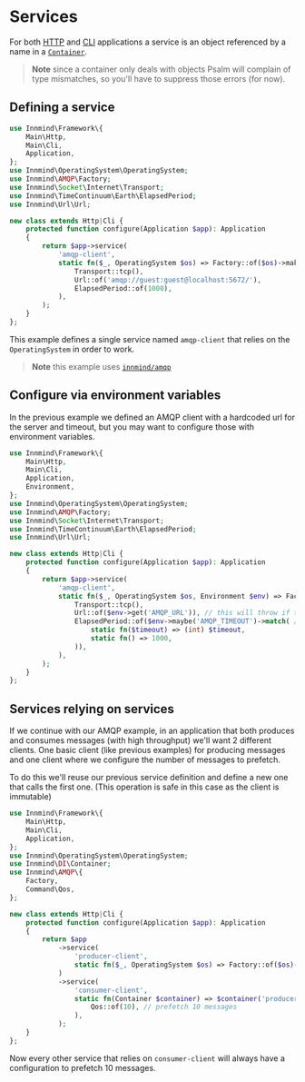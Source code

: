 # Services

For both [HTTP](http.md) and [CLI](cli.md) applications a service is an object referenced by a name in a [`Container`](https://github.com/Innmind/DI).

> **Note**
> since a container only deals with objects Psalm will complain of type mismatches, so you'll have to suppress those errors (for now).

## Defining a service

```php
use Innmind\Framework\{
    Main\Http,
    Main\Cli,
    Application,
};
use Innmind\OperatingSystem\OperatingSystem;
use Innmind\AMQP\Factory;
use Innmind\Socket\Internet\Transport;
use Innmind\TimeContinuum\Earth\ElapsedPeriod;
use Innmind\Url\Url;

new class extends Http|Cli {
    protected function configure(Application $app): Application
    {
        return $app->service(
            'amqp-client',
            static fn($_, OperatingSystem $os) => Factory::of($os)->make(
                Transport::tcp(),
                Url::of('amqp://guest:guest@localhost:5672/'),
                ElapsedPeriod::of(1000),
            ),
        );
    }
};
```

This example defines a single service named `amqp-client` that relies on the `OperatingSystem` in order to work.

> **Note**
> this example uses [`innmind/amqp`](https://github.com/innmind/amqp)

## Configure via environment variables

In the previous example we defined an AMQP client with a hardcoded url for the server and timeout, but you may want to configure those with environment variables.

```php
use Innmind\Framework\{
    Main\Http,
    Main\Cli,
    Application,
    Environment,
};
use Innmind\OperatingSystem\OperatingSystem;
use Innmind\AMQP\Factory;
use Innmind\Socket\Internet\Transport;
use Innmind\TimeContinuum\Earth\ElapsedPeriod;
use Innmind\Url\Url;

new class extends Http|Cli {
    protected function configure(Application $app): Application
    {
        return $app->service(
            'amqp-client',
            static fn($_, OperatingSystem $os, Environment $env) => Factory::of($os)->make(
                Transport::tcp(),
                Url::of($env->get('AMQP_URL')), // this will throw if the variable is not defined
                ElapsedPeriod::of($env->maybe('AMQP_TIMEOUT')->match( // in case the variable is not defined it will fallback to a 1000ms timeout
                    static fn($timeout) => (int) $timeout,
                    static fn() => 1000,
                )),
            ),
        );
    }
};
```

## Services relying on services

If we continue with our AMQP example, in an application that both produces and consumes messages (with high throughput) we'll want 2 different clients. One basic client (like previous examples) for producing messages and one client where we configure the number of messages to prefetch.

To do this we'll reuse our previous service definition and define a new one that calls the first one. (This operation is safe in this case as the client is immutable)

```php
use Innmind\Framework\{
    Main\Http,
    Main\Cli,
    Application,
};
use Innmind\OperatingSystem\OperatingSystem;
use Innmind\DI\Container;
use Innmind\AMQP\{
    Factory,
    Command\Qos,
};

new class extends Http|Cli {
    protected function configure(Application $app): Application
    {
        return $app
            ->service(
                'producer-client',
                static fn($_, OperatingSystem $os) => Factory::of($os)->make(/* like above */),
            )
            ->service(
                'consumer-client',
                static fn(Container $container) => $container('producer-client')->with(
                    Qos::of(10), // prefetch 10 messages
                ),
            );
    }
};
```

Now every other service that relies on `consumer-client` will always have a configuration to prefetch 10 messages.
